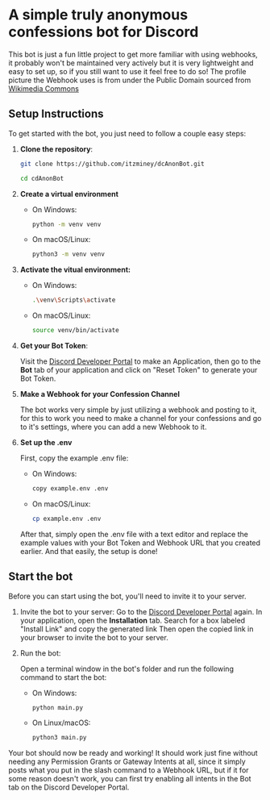 # A simple truly anonymous confessions bot for Discord

This bot is just a fun little project to get more familiar with using webhooks, it probably won't be maintained very actively but it is very lightweight and easy to set up, so if you still want to use it feel free to do so!
The profile picture the Webhook uses is from under the Public Domain sourced from [Wikimedia Commons](https://commons.wikimedia.org/wiki/Category:Anonymous_(group)#/media/File:Anonymous_emblem.svg)

## Setup Instructions

To get started with the bot, you just need to follow a couple easy steps:

1. **Clone the repository**:

   ```bash
   git clone https://github.com/itzminey/dcAnonBot.git
   
   cd cdAnonBot
   ```

2. **Create a virtual environment**

   - On Windows:
     ```bash
     python -m venv venv
     ```
   - On macOS/Linux:
     ```bash
     python3 -m venv venv
     ```


3. **Activate the vitual environment:**
   - On Windows:
     ```bash
     .\venv\Scripts\activate
     ```
   - On macOS/Linux:
     ```bash
     source venv/bin/activate
     ```

4. **Get your Bot Token**:
   
   Visit the [Discord Developer Portal](https://discord.com/developers/applications) to make an Application, then go to the **Bot** tab of your application and click on "Reset Token" to generate your Bot Token.


5. **Make a Webhook for your Confession Channel**
   
   The bot works very simple by just utilizing a webhook and posting to it, for this to work you need to make a channel for your confessions and go to it's settings, where you can add a new Webhook to it.

6. **Set up the .env**
 
   First, copy the example .env file:
   - On Windows:
     ```bash
     copy example.env .env
     ```
   - On macOS/Linux:
     ```bash
     cp example.env .env
     ```

   After that, simply open the .env file with a text editor and replace the example values with your Bot Token and Webhook URL that you created earlier.
   And that easily, the setup is done!

## Start the bot

   Before you can start using the bot, you'll need to invite it to your server.
   
1. Invite the bot to your server:
   Go to the [Discord Developer Portal](https://discord.com/developers/applications) again.
        In your application, open the **Installation** tab.
        Search for a box labeled "Install Link" and copy the generated link
        Then open the copied link in your browser to invite the bot to your server.

2. Run the bot:
   
   Open a terminal window in the bot's folder and run the following command to start the bot:

   - On Windows:
     ```bash
     python main.py
     ```

   - On Linux/macOS:
     ```bash
     python3 main.py
     ```

  Your bot should now be ready and working! It should work just fine without needing any Permission Grants or Gateway Intents at all, since it simply posts what you put in the slash command to a Webhook URL, but if it for some reason doesn't work, you can first try enabling all intents in the Bot tab on the Discord Developer Portal.
